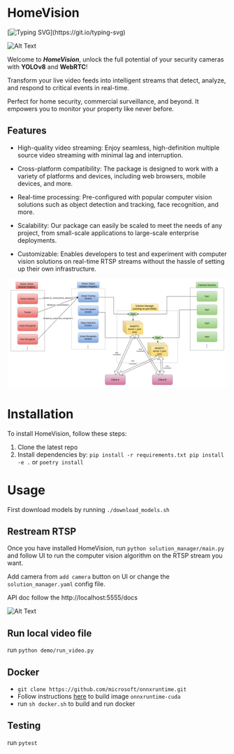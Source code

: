 # HomeVision

[![Typing SVG](https://readme-typing-svg.demolab.com?font=Fira+Code&size=14&pause=1000&color=F76CF2&width=435&lines=Unlock+the+full+potential+of+your+security+cameras!)](https://git.io/typing-svg)

![Alt Text](https://thumbs.gfycat.com/PlasticOffensiveEider-size_restricted.gif)

Welcome to ***HomeVision***, unlock the full potential of your security cameras with **YOLOv8** and **WebRTC**!

Transform your live video feeds into intelligent streams that detect, analyze, and respond to critical events in real-time.

Perfect for home security, commercial surveillance, and beyond. It empowers you to monitor your property like never before.


## Features

- High-quality video streaming: Enjoy seamless, high-definition multiple source video streaming with minimal lag and interruption.

- Cross-platform compatibility: The package is designed to work with a variety of platforms and devices, including web browsers, mobile devices, and more.

- Real-time processing: Pre-configured with popular computer vision solutions such as object detection and tracking, face recognition, and more.

- Scalability: Our package can easily be scaled to meet the needs of any project, from small-scale applications to large-scale enterprise deployments.

- Customizable: Enables developers to test and experiment with computer vision solutions on real-time RTSP streams without the hassle of setting up their own infrastructure.

![Screenshot](diagram.png)

# Installation

To install HomeVision, follow these steps:

1. Clone the latest repo
2. Install dependencies by:
 `pip install -r requirements.txt pip install -e .` or `poetry install`

# Usage

First download models by running `./download_models.sh`


## Restream RTSP
Once you have installed HomeVision, run `python solution_manager/main.py` and follow UI to run the computer vision algorithm on the RTSP stream you want.

Add camera from `add camera` button on UI or change the `solution_manager.yaml` config file.

API doc follow the http://localhost:5555/docs

![Alt Text](https://thumbs.gfycat.com/PastKeenIbadanmalimbe-size_restricted.gif)

## Run local video file
run `python demo/run_video.py`

## Docker

- `git clone https://github.com/microsoft/onnxruntime.git`
- Follow instructions [here](https://github.com/microsoft/onnxruntime/tree/master/dockerfiles/#CUDA) to build image `onnxruntime-cuda`
- run `sh docker.sh` to build and run docker

## Testing
run `pytest`